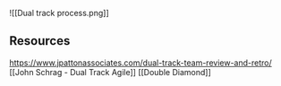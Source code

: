 ![[Dual track process.png]]

## Resources
https://www.jpattonassociates.com/dual-track-team-review-and-retro/
[[John Schrag - Dual Track Agile]]
[[Double Diamond]]
